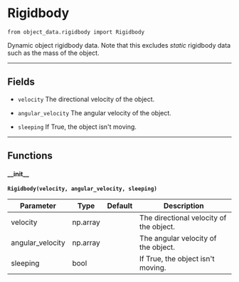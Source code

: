# Rigidbody

`from object_data.rigidbody import Rigidbody`

Dynamic object rigidbody data. Note that this excludes *static* rigidbody data such as the mass of the object.

***

## Fields

- `velocity` The directional velocity of the object.

- `angular_velocity` The angular velocity of the object.

- `sleeping` If True, the object isn't moving.

***

## Functions

#### \_\_init\_\_

**`Rigidbody(velocity, angular_velocity, sleeping)`**

| Parameter | Type | Default | Description |
| --- | --- | --- | --- |
| velocity |  np.array |  | The directional velocity of the object. |
| angular_velocity |  np.array |  | The angular velocity of the object. |
| sleeping |  bool |  | If True, the object isn't moving. |

